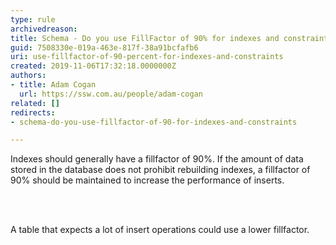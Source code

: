 ```yaml
---
type: rule
archivedreason: 
title: Schema - Do you use FillFactor of 90% for indexes and constraints?
guid: 7508330e-019a-463e-817f-38a91bcfafb6
uri: use-fillfactor-of-90-percent-for-indexes-and-constraints
created: 2019-11-06T17:32:18.0000000Z
authors:
- title: Adam Cogan
  url: https://ssw.com.au/people/adam-cogan
related: []
redirects:
- schema-do-you-use-fillfactor-of-90-for-indexes-and-constraints

---
```



<p class="ssw15-rteElement-P">​​​Indexes should generally have a fillfactor of 90%. If the amount of data stored in the database does not prohibit rebuilding indexes, a fillfactor of 90% should be maintained to increase the performance of inserts.​<br></p>
<br><excerpt class='endintro'></excerpt><br>
<p class="ssw15-rteElement-P">​A table that expects a lot of insert operations could use a lower fillfactor.​​<br></p>


